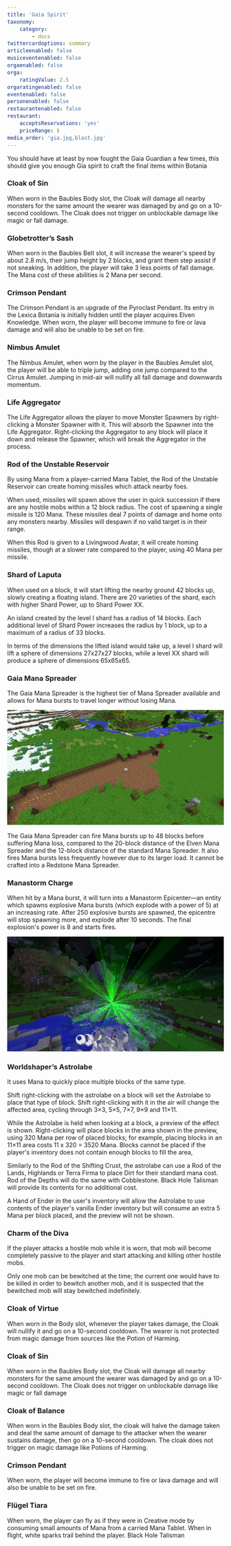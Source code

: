 ```yaml
---
title: 'Gaia Spirit'
taxonomy:
    category:
        - docs
twittercardoptions: summary
articleenabled: false
musiceventenabled: false
orgaenabled: false
orga:
    ratingValue: 2.5
orgaratingenabled: false
eventenabled: false
personenabled: false
restaurantenabled: false
restaurant:
    acceptsReservations: 'yes'
    priceRange: $
media_order: 'gia.jpg,blast.jpg'
---
```


You should have at least by now fought the Gaia Guardian a few times, this should give you enough Gia spirit to craft the final items within Botania

### Cloak of Sin
When worn in the Baubles Body slot, the Cloak will damage all nearby monsters for the same amount the wearer was damaged by and go on a 10-second cooldown. The Cloak does not trigger on unblockable damage like magic or fall damage.

### Globetrotter’s Sash
When worn in the Baubles Belt slot, it will increase the wearer's speed by about 2.8 m/s, their jump height by 2 blocks, and grant them step assist if not sneaking. In addition, the player will take 3 less points of fall damage. The Mana cost of these abilities is 2 Mana per second.

### Crimson Pendant
The Crimson Pendant is an upgrade of the Pyroclast Pendant. Its entry in the Lexica Botania is initially hidden until the player acquires Elven Knowledge. When worn, the player will become immune to fire or lava damage and will also be unable to be set on fire.

### Nimbus Amulet
The Nimbus Amulet, when worn by the player in the Baubles Amulet slot, the player will be able to triple jump, adding one jump compared to the Cirrus Amulet. Jumping in mid-air will nullify all fall damage and downwards momentum.

### Life Aggregator
The Life Aggregator allows the player to move Monster Spawners by right-clicking a Monster Spawner with it. This will absorb the Spawner into the Life Aggregator. Right-clicking the Aggregator to any block will place it down and release the Spawner, which will break the Aggregator in the process.

### Rod of the Unstable Reservoir
By using Mana from a player-carried Mana Tablet, the Rod of the Unstable Reservoir can create homing missiles which attack nearby foes.

When used, missiles will spawn above the user in quick succession if there are any hostile mobs within a 12 block radius. The cost of spawning a single missile is 120 Mana. These missiles deal 7 points of damage and home onto any monsters nearby. Missiles will despawn if no valid target is in their range.

When this Rod is given to a Livingwood Avatar, it will create homing missiles, though at a slower rate compared to the player, using 40 Mana per missile.

### Shard of Laputa
When used on a block, it will start lifting the nearby ground 42 blocks up, slowly creating a floating island. There are 20 varieties of the shard, each with higher Shard Power, up to Shard Power XX.

An island created by the level I shard has a radius of 14 blocks. Each additional level of Shard Power increases the radius by 1 block, up to a maximum of a radius of 33 blocks.

In terms of the dimensions the lifted island would take up, a level I shard will lift a sphere of dimensions 27x27x27 blocks, while a level XX shard will produce a sphere of dimensions 65x65x65.

### Gaia Mana Spreader
The Gaia Mana Spreader is the highest tier of Mana Spreader available and allows for Mana bursts to travel longer without losing Mana.

![](gia.jpg)

The Gaia Mana Spreader can fire Mana bursts up to 48 blocks before suffering Mana loss, compared to the 20-block distance of the Elven Mana Spreader and the 12-block distance of the standard Mana Spreader. It also fires Mana bursts less frequently however due to its larger load. It cannot be crafted into a Redstone Mana Spreader.

### Manastorm Charge
When hit by a Mana burst, it will turn into a Manastorm Epicenter—an entity which spawns explosive Mana bursts (which explode with a power of 5) at an increasing rate. After 250 explosive bursts are spawned, the epicentre will stop spawning more, and explode after 10 seconds. The final explosion's power is 8 and starts fires.

![](blast.jpg)

### Worldshaper’s Astrolabe
It uses Mana to quickly place multiple blocks of the same type.

Shift right-clicking with the astrolabe on a block will set the Astrolabe to place that type of block. Shift right-clicking with it in the air will change the affected area, cycling through 3×3, 5×5, 7×7, 9×9 and 11×11.

While the Astrolabe is held when looking at a block, a preview of the effect is shown. Right-clicking will place blocks in the area shown in the preview, using 320 Mana per row of placed blocks; for example, placing blocks in an 11×11 area costs 11 x 320 = 3520 Mana. Blocks cannot be placed if the player's inventory does not contain enough blocks to fill the area,

Similarly to the Rod of the Shifting Crust, the astrolabe can use a Rod of the Lands, Highlands or Terra Firma to place Dirt for their standard mana cost. Rod of the Depths will do the same with Cobblestone. Black Hole Talisman will provide its contents for no additional cost.

A Hand of Ender in the user's inventory will allow the Astrolabe to use contents of the player's vanilla Ender inventory but will consume an extra 5 Mana per block placed, and the preview will not be shown.

### Charm of the Diva
If the player attacks a hostile mob while it is worn, that mob will become completely passive to the player and start attacking and killing other hostile mobs.

Only one mob can be bewitched at the time; the current one would have to be killed in order to bewitch another mob, and it is suspected that the bewitched mob will stay bewitched indefinitely.

### Cloak of Virtue
When worn in the Body slot, whenever the player takes damage, the Cloak will nullify it and go on a 10-second cooldown. The wearer is not protected from magic damage from sources like the Potion of Harming.

### Cloak of Sin
When worn in the Baubles Body slot, the Cloak will damage all nearby monsters for the same amount the wearer was damaged by and go on a 10-second cooldown. The Cloak does not trigger on unblockable damage like magic or fall damage

### Cloak of Balance
When worn in the Baubles Body slot, the cloak will halve the damage taken and deal the same amount of damage to the attacker when the wearer sustains damage, then go on a 10-second cooldown. The cloak does not trigger on magic damage like Potions of Harming.

### Crimson Pendant
When worn, the player will become immune to fire or lava damage and will also be unable to be set on fire.

### Flügel Tiara
When worn, the player can fly as if they were in Creative mode by consuming small amounts of Mana from a carried Mana Tablet. When in flight, white sparks trail behind the player.
Black Hole Talisman
